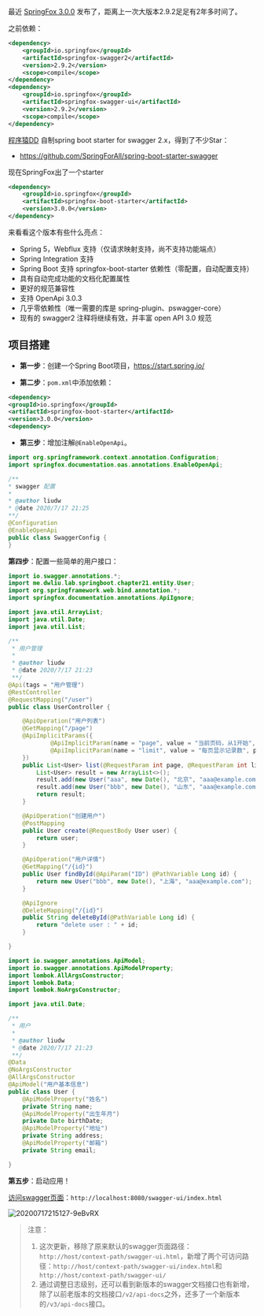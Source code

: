最近 [SpringFox 3.0.0](https://github.com/springfox/springfox/releases/tag/3.0.0) 发布了，距离上一次大版本2.9.2足足有2年多时间了。

之前依赖：

```xml
<dependency>
    <groupId>io.springfox</groupId>
    <artifactId>springfox-swagger2</artifactId>
    <version>2.9.2</version>
    <scope>compile</scope>
</dependency>
<dependency>
    <groupId>io.springfox</groupId>
    <artifactId>springfox-swagger-ui</artifactId>
    <version>2.9.2</version>
    <scope>compile</scope>
</dependency>
```



[程序猿DD](https://github.com/dyc87112) 自制spring boot starter for swagger 2.x，得到了不少Star：

- https://github.com/SpringForAll/spring-boot-starter-swagger



现在SpringFox出了一个starter

```xml
<dependency>
    <groupId>io.springfox</groupId>
    <artifactId>springfox-boot-starter</artifactId>
    <version>3.0.0</version>
</dependency>
```



来看看这个版本有些什么亮点：

- Spring 5，Webflux 支持（仅请求映射支持，尚不支持功能端点）
- Spring Integration 支持
- Spring Boot 支持 springfox-boot-starter 依赖性（零配置，自动配置支持）
- 具有自动完成功能的文档化配置属性
- 更好的规范兼容性
- 支持 OpenApi 3.0.3
- 几乎零依赖性（唯一需要的库是 spring-plugin、pswagger-core）
- 现有的 swagger2 注释将继续有效，并丰富 open API 3.0 规范



## 项目搭建

- **第一步**：创建一个Spring Boot项目，https://start.spring.io/

- **第二步**：`pom.xml`中添加依赖：

```xml
<dependency>
<groupId>io.springfox</groupId>
<artifactId>springfox-boot-starter</artifactId>
<version>3.0.0</version>
<dependency>
```

- **第三步**：增加注解`@EnableOpenApi`。

```java
import org.springframework.context.annotation.Configuration;
import springfox.documentation.oas.annotations.EnableOpenApi;

/**
* swagger 配置
*
* @author liudw
* @date 2020/7/17 21:25
**/
@Configuration
@EnableOpenApi
public class SwaggerConfig {
}
```

**第四步**：配置一些简单的用户接口：

```java
import io.swagger.annotations.*;
import me.dwliu.lab.springboot.chapter21.entity.User;
import org.springframework.web.bind.annotation.*;
import springfox.documentation.annotations.ApiIgnore;

import java.util.ArrayList;
import java.util.Date;
import java.util.List;

/**
 * 用户管理
 *
 * @author liudw
 * @date 2020/7/17 21:23
 **/
@Api(tags = "用户管理")
@RestController
@RequestMapping("/user")
public class UserController {

    @ApiOperation("用户列表")
    @GetMapping("/page")
    @ApiImplicitParams({
            @ApiImplicitParam(name = "page", value = "当前页码，从1开始", paramType = "query", required = true, defaultValue = "1", dataType = "int"),
            @ApiImplicitParam(name = "limit", value = "每页显示记录数", paramType = "query", required = true, defaultValue = "10", dataType = "int"),
    })
    public List<User> list(@RequestParam int page, @RequestParam int limit) {
        List<User> result = new ArrayList<>();
        result.add(new User("aaa", new Date(), "北京", "aaa@example.com"));
        result.add(new User("bbb", new Date(), "山东", "aaa@example.com"));
        return result;
    }

    @ApiOperation("创建用户")
    @PostMapping
    public User create(@RequestBody User user) {
        return user;
    }

    @ApiOperation("用户详情")
    @GetMapping("/{id}")
    public User findById(@ApiParam("ID") @PathVariable Long id) {
        return new User("bbb", new Date(), "上海", "aaa@example.com");
    }

    @ApiIgnore
    @DeleteMapping("/{id}")
    public String deleteById(@PathVariable Long id) {
        return "delete user : " + id;
    }

}

```

```java
import io.swagger.annotations.ApiModel;
import io.swagger.annotations.ApiModelProperty;
import lombok.AllArgsConstructor;
import lombok.Data;
import lombok.NoArgsConstructor;

import java.util.Date;

/**
 * 用户
 *
 * @author liudw
 * @date 2020/7/17 21:23
 **/
@Data
@NoArgsConstructor
@AllArgsConstructor
@ApiModel("用户基本信息")
public class User {
    @ApiModelProperty("姓名")
    private String name;
    @ApiModelProperty("出生年月")
    private Date birthDate;
    @ApiModelProperty("地址")
    private String address;
    @ApiModelProperty("邮箱")
    private String email;

}
```

**第五步**：启动应用！

[访问swagger页面](http://localhost:8080/swagger-ui/index.html)：`http://localhost:8080/swagger-ui/index.html`

![20200717215127-9eBvRX](http://blogimage.dwliu.me/image/20200717215127-9eBvRX.png)

> 注意：
>
> 1. 这次更新，移除了原来默认的swagger页面路径：`http://host/context-path/swagger-ui.html`，新增了两个可访问路径：`http://host/context-path/swagger-ui/index.html`和`http://host/context-path/swagger-ui/`
> 2. 通过调整日志级别，还可以看到新版本的swagger文档接口也有新增，除了以前老版本的文档接口`/v2/api-docs`之外，还多了一个新版本的`/v3/api-docs`接口。